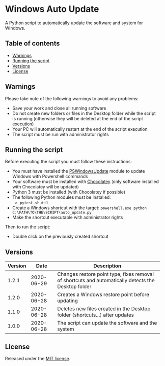 # Windows Auto Update

A Python script to automatically update the software and system for Windows.

## Table of contents

- [Warnings](#warnings)
- [Running the script](#running-the-script)
- [Versions](#versions)
- [License](#license)

## Warnings

Please take note of the following warnings to avoid any problems:

- Save your work and close all running software
- Do not create new folders or files in the Desktop folder while the script is running (otherwise they will be deleted at the end of the script execution)
- Your PC will automatically restart at the end of the script execution
- The script must be run with administrator rights

## Running the script

Before executing the script you must follow these instructions:

- You must have installed the [PSWindowsUpdate](https://raymii.org/s/blog/Windows_10_Updates_with_PowerShell_PSWindowsUpdpate.html#toc_2) module to update Windows with Powershell commands
- Your software must be installed with [Chocolatey](https://chocolatey.org/) (only software installed with Chocolatey will be updated)
- Python 3 must be installed (with Chocolatey if possible)
- The following Python modules must be installed:
    - `pytest-shutil`
- Create a Windows shortcut with the target: `powershell.exe python C:\PATH\TO\THE\SCRIPT\auto_update.py`
- Make the shortcut executable with administrator rights

Then to run the script:

- Double click on the previously created shortcut

## Versions

 Version |    Date    | Description
---------|------------|-------------
 1.2.1   | 2020-06-29 | Changes restore point type, fixes removal of shortcuts and automatically detects the Desktop folder
 1.2.0   | 2020-06-28 | Creates a Windows restore point before updating
 1.1.0   | 2020-06-28 | Deletes new files created in the Desktop folder (shortcuts...) after updates
 1.0.0   | 2020-06-28 | The script can update the software and the system

## License

Released under the [MIT license](LICENSE).